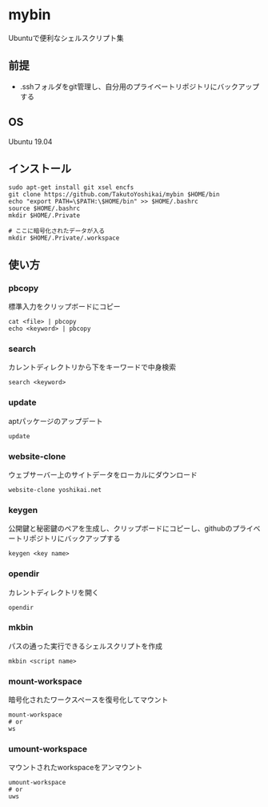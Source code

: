 # mybin

Ubuntuで便利なシェルスクリプト集

## 前提
* .sshフォルダをgit管理し、自分用のプライベートリポジトリにバックアップする

## OS
Ubuntu 19.04

## インストール
```
sudo apt-get install git xsel encfs
git clone https://github.com/TakutoYoshikai/mybin $HOME/bin
echo "export PATH=\$PATH:\$HOME/bin" >> $HOME/.bashrc
source $HOME/.bashrc
mkdir $HOME/.Private

# ここに暗号化されたデータが入る
mkdir $HOME/.Private/.workspace

```


## 使い方
### pbcopy
標準入力をクリップボードにコピー

```
cat <file> | pbcopy
echo <keyword> | pbcopy
```

### search
カレントディレクトリから下をキーワードで中身検索
```
search <keyword>
```

### update
aptパッケージのアップデート
```
update
```

### website-clone
ウェブサーバー上のサイトデータをローカルにダウンロード
```
website-clone yoshikai.net
```

### keygen
公開鍵と秘密鍵のペアを生成し、クリップボードにコピーし、githubのプライベートリポジトリにバックアップする
```
keygen <key name>
```

### opendir
カレントディレクトリを開く
```
opendir
```

### mkbin
パスの通った実行できるシェルスクリプトを作成
```
mkbin <script name>
```

### mount-workspace
暗号化されたワークスペースを復号化してマウント
```
mount-workspace
# or
ws
```

### umount-workspace
マウントされたworkspaceをアンマウント
```
umount-workspace
# or
uws
```

